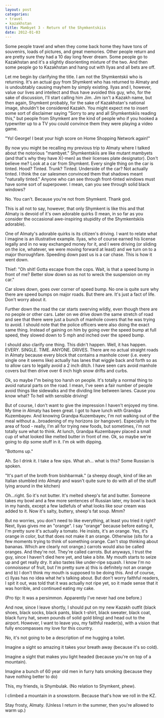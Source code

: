 ```yaml
---
layout: post
categories: 
- travel
- kazakhstan
title: Mambyet 3 - Return of the Shymkentskiis
date: 2012-01-03
---
```

Some people travel and when they come back home they have tons of souvenirs, loads of pictures, and great memories. Other people return and are pretty sure they had a 10 day long fever dream. Some people go to Kazakhstan and it's a slightly disorienting mixture of the two. And then some people go to Kazakhstan and hang out with Ilyas and all bets are off.

Let me begin by clarifying the title. I am not the Shymkentskii who is returning. It's an actual guy from Shymkent who has returned to Almaty and is undoubtably causing mayhem by simply existing. Ilyas and I, however, value our lives and intellect and thus have avoided this guy, who, for the sake of discussion, I'll start calling him Jim. Jim isn't a Kazakh name, but then again, Shymkent probably, for the sake of Kazakhstan's national image, shouldn't be considered Kazakh. You might expect me to insert some sort of disclaimer saying "Sorry to any and all Shymkentskiis reading this," but people from Shymkent are the kind of people who if you hooked a typewriter up to a TV you could convince them they were playing a video game.

"Yo! George! I beat your high score on Home Shopping Network again!"
<!-- more -->
By now you might be recalling my previous trip to Almaty where I talked about the notorious "mambyet." Shymkentskiis are like mutant mambyets (and that's why they have X(-men) as their licenses plate designator). Don't believe me? Look at a car from Shymkent. Every single thing on the car is tinted. Hood? Tinted. Trunk? Tinted. Underside of the car? Not actually tinted. I think the car salesmen convinced them that shadows meant "naturally tinted." Anyone who can see through front-tinted windows must have some sort of superpower. I mean, can you see through solid black windows?

No. You can't. Because you're not from Shymkent. Thank god.

This is all not to say, however, that only Shymkent is like this and that Almaty is devoid of it's own adorable quirks (I mean, in so far as you consider the occasional awe-inspiring stupidity of the Shymkentskiis adorable).

One of Almaty's adorable quirks is its citizen's driving. I want to relate what I imagine is an illustrative example. Ilyas, who of course earned his license legally and in no way exchanged money for it, and I were driving (or sliding on the ice, whatever, we were moving forward at least) and we turn on to a major thoroughfare. Speeding down past us is a car chase. This is how it went down.

Thief: "Oh shit! Gotta escape from the cops. Wait, is that a speed bump in front of me? Better slow down so as not to wreck the suspension on my car."

Car slows down, goes over corner of speed bump. No one is quite sure why there are speed bumps on major roads. But there are. It's just a fact of life. Don't worry about it.

Further down the road the car starts swerving wildly, even though there are no people or other cars. Later on we drive down the same stretch of road and see that there were just a bunch of manhole covers that he was trying to avoid. I should note that the police officers were also doing the exact same thing. Instead of gaining on him by going over the speed bump at full speed, they slowed down to 5 mph and inched over the speed bump.

I should also clarify one thing. This didn't happen. Well, it has happen. EVERY. SINGLE. TIME. ANYONE. DRIVES. There are no actual straight roads in Almaty because every block that contains a manhole cover (i.e. every single one it seems like) actually has lanes that wiggle back and forth so as to allow cars to legally avoid a 2 inch ditch. I have seen cars avoid manhole covers but then drive over 6 inch high snow drifts and curbs.

Ok, so maybe I"m being too harsh on people. It's totally a normal thing to avoid natural parts on the road. I mean, I've seen a fair number of people avoid things like sidewalks and the dividing line between lanes. Cause you know what? To hell with sensible driving!

But of course, I don't want to give the impression I haven't enjoyed my time. My time in Almaty has been great. I got to have lunch with Grandpa Kuzembayev. And knowing Grandpa Kuzembayev, I'm not walking out of the meal without a...broadening of my horizons (or hangover). Especially in the area of food - really, I'm all for trying new foods, but sometimes, i'm not totally sure what to think. At lunch, Grandpa Kuzembayev placed a small cup of what looked like melted butter in front of me. Ok, so maybe we're going to dip some stuff in it. I'm ok with dipping.

"Bottoms up."

Ah. So I drink it. I take a few sips. What ah... what is this? Some Russian is spoken.

"It's part of the broth from bishbarmak." (a sheepy dough, kind of like an Italian stumbled into Almaty and wasn't quite sure to do with all of the stuff lying around in the kitchen)

Oh...right. So it's not butter. It's melted sheep's fat and butter. Someone takes my bowl and a few more sentences of Russian later, my bowl is back in my hands, except a few ladlefuls of what looks like sour cream was added to it. Now it's salty, buttery, sheep's fat soup. Mmm?

But no worries, you don't need to like everything, at least you tried it right? Next, Ilyas gives me an "orange". I say "orange" because before eating it, I'm pretty sure it's actually a tomato. He insists, it's an orange. Yes, it's orange in color, but that does not make it an orange. Otherwise (sits for a few moments trying to think of something orange. Can't stop thinking about bananas. Which are clearly not orange.) carrots would also be called oranges. And they're not. They're called carrots. But anyways, I trust the guy, since I haven't died here yet, and take a bite. My mouth starts to seize up and get really dry. It also tastes like under-ripe squash. I know I'm no connoisseur of fruit, but I'm pretty sure a) this is definitely not an orange and b) I don't think my mouth is supposed to be doing this. And of course, c) Ilyas has no idea what he's talking about. But don't worry faithful readers, I spit it out, was told that it was actually not ripe yet, so it made sense that it was horrible, and continued eating my cake.

(Pro tip: It was a persimmon. Apparently I've never had one before.)

And now, since I leave shortly, I should put on my new Kazakh outfit (black shoes, black socks, black pants, black t-shirt, black sweater, black coat, black furry hat, seven pounds of solid gold bling) and head out to the airport. However, I want to leave you, my faithful reader(s), with a vision that fully encompasses my love for this country.

No, it's not going to be a description of me hugging a toilet.

Imagine a sight so amazing it takes your breath away (because it's so cold).

Imagine a sight that makes you light headed (because you're on top of a mountain).

Imagine a bunch of 60 year old men in furry hats smoking (because they have nothing better to do)

This, my friends, is Shymbulak. (No relation to Shymkent, phew).

I climbed a mountain in a snowstorm. Because that's how we roll in the KZ.

Stay frosty, Almaty. (Unless I return in the summer, then you're allowed to warm up.)